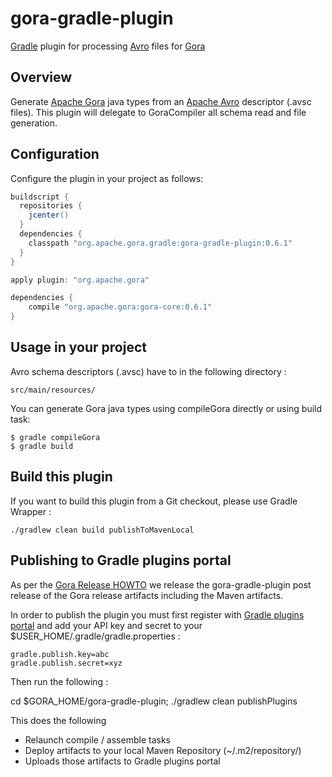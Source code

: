 gora-gradle-plugin
==================

[Gradle](http://www.gradle.org/) plugin for processing [Avro](http://avro.apache.org/) files for [Gora](http://gora.apache.org)

## Overview
Generate [Apache Gora](http://gora.apache.org) java types from an [Apache Avro](http://avro.apache.org/) descriptor (.avsc files).
This plugin will delegate to GoraCompiler all schema read and file generation.

## Configuration
Configure the plugin in your project as follows:
```groovy
buildscript {
  repositories {
    jcenter()
  }
  dependencies {
    classpath "org.apache.gora.gradle:gora-gradle-plugin:0.6.1"
  }
}

apply plugin: "org.apache.gora"

dependencies {
    compile "org.apache.gora:gora-core:0.6.1"
}
```

## Usage in your project
Avro schema descriptors (.avsc) have to in the following directory :
```
src/main/resources/
```

You can generate Gora java types using compileGora directly or using build task:
```
$ gradle compileGora
$ gradle build
```

## Build this plugin
If you want to build this plugin from a Git checkout, please use Gradle Wrapper :
```
./gradlew clean build publishToMavenLocal
```

## Publishing to Gradle plugins portal

As per the [Gora Release HOWTO](https://cwiki.apache.org/confluence/display/GORA/Apache+Gora+Release+Procedure+HOW_TO) we release the gora-gradle-plugin post release of the Gora release artifacts including the Maven artifacts.

In order to publish the plugin you must first register with [Gradle plugins portal](https://plugins.gradle.org/docs/submit) and add your API key and secret to your $USER_HOME/.gradle/gradle.properties :
```
gradle.publish.key=abc
gradle.publish.secret=xyz

```
Then run the following :

cd $GORA_HOME/gora-gradle-plugin; ./gradlew clean publishPlugins

This does the following

 * Relaunch compile / assemble tasks
 * Deploy artifacts to your local Maven Repository (~/.m2/repository/)
 * Uploads those artifacts to Gradle plugins portal

